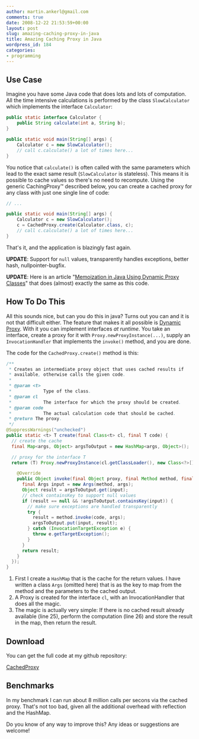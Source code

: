```yaml
---
author: martin.ankerl@gmail.com
comments: true
date: 2008-12-22 21:53:59+00:00
layout: post
slug: amazing-caching-proxy-in-java
title: Amazing Caching Proxy in Java
wordpress_id: 184
categories:
- programming
---
```


## Use Case

Imagine you have some Java code that does lots and lots of computation. All the time intensive calculations is performed by the class `SlowCalculator` which implements the interface `Calculator`:

```java
public static interface Calculator {
    public String calculate(int a, String b);
}

public static void main(String[] args) {
    Calculator c = new SlowCalculator();
    // call c.calculate() a lot of times here...
}
```

You notice that `calculate()` is often called with the same parameters which lead to the exact same result (`SlowCalculator` is stateless). This means it is possible to cache values so there's no need to recompute. Using the generic CachingProxy&trade; described below, you can create a cached proxy for any class with just one single line of code:

```java
// ...

public static void main(String[] args) {
    Calculator c = new SlowCalculator();
    c = CachedProxy.create(Calculator.class, c);
    // call c.calculate() a lot of times here...
}
```

That's it, and the application is blazingly fast again.

**UPDATE**: Support for `null` values, transparently handles exceptions, better hash, nullpointer-bugfix.

**UPDATE**: Here is an article "[Memoization in Java Using Dynamic Proxy Classes](http://www.onjava.com/pub/a/onjava/2003/08/20/memoization.html)" that does (almost) exactly the same as this code.

## How To Do This

All this sounds nice, but can you do this in java? Turns out you can and it is not that difficult either. The feature that makes it all possible is [Dynamic Proxy](http://java.sun.com/j2se/1.4.2/docs/guide/reflection/proxy.html). With it you can implement interfaces *at runtime*. You take an interface, create a proxy for it with `Proxy.newProxyInstance(...)`, supply an `InvocationHandler` that implements the `invoke()` method, and you are done.

The code for the `CachedProxy.create()` method is this:
```java
/**
 * Creates an intermediate proxy object that uses cached results if
 * available, otherwise calls the given code.
 *
 * @param <t>
 *            Type of the class.
 * @param cl
 *            The interface for which the proxy should be created.
 * @param code
 *            The actual calculation code that should be cached.
 * @return The proxy.
 */
@SuppressWarnings("unchecked")
public static <t> T create(final Class<t> cl, final T code) {
  // create the cache
  final Map<args, Object> argsToOutput = new HashMap<args, Object>();

  // proxy for the interface T
  return (T) Proxy.newProxyInstance(cl.getClassLoader(), new Class<?>[] { cl }, new InvocationHandler() {

    @Override
    public Object invoke(final Object proxy, final Method method, final Object[] args) throws Throwable {
      final Args input = new Args(method, args);
      Object result = argsToOutput.get(input);
      // check containsKey to support null values
      if (result == null && !argsToOutput.containsKey(input)) {
        // make sure exceptions are handled transparently
        try {
          result = method.invoke(code, args);
          argsToOutput.put(input, result);
        } catch (InvocationTargetException e) {
          throw e.getTargetException();
        }
      }
      return result;
    }
  });
}
```

1. First I create a `HashMap` that is the cache for the return values. I have written a class `Args` (omitted here) that is as the key to map from the method and the parameters to the cached output.
1. A Proxy is created for the interface `cl`, with an InvocationHandler that does all the magic.
1. The magic is actually very simple: If there is no cached result already available (line 25), perform the computation (line 26) and store the result in the map, then return the result.


## Download
You can get the full code at my github repository:
 
[CachedProxy](http://github.com/martinus/java-playground/tree/master/src/java/com/ankerl/proxy/CachedProxy.java)

## Benchmarks

In my benchmark I can run about 8 million calls per secons via the cached proxy. That's not too bad, given all the additional overhead with reflection and the HashMap.

Do you know of any way to improve this? Any ideas or suggestions are welcome!